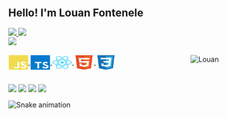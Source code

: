 ## Hello! I'm Louan Fontenele 
 <div>
  <a href="https://github.com/louanfontenele">
  <img height="168em" src="https://github-readme-stats.vercel.app/api?username=louanfontenele&show_icons=true&theme=dracula&include_all_commits=true&count_private=true"/>
  <img height="168em" src="https://github-readme-stats.vercel.app/api/top-langs/?username=louanfontenele&layout=compact&langs_count=7&theme=dracula"/><br/>
  <img height="180em" src="https://github-readme-stats.vercel.app/api/wakatime?username=louanfontenele&theme=dracula"/>
</div>
<div style="display: inline_block"><br>
  <img align="center" alt="LF-Js" height="30" width="40" src="https://raw.githubusercontent.com/devicons/devicon/master/icons/javascript/javascript-plain.svg">
  <img align="center" alt="LF-Ts" height="30" width="40" src="https://raw.githubusercontent.com/devicons/devicon/master/icons/typescript/typescript-plain.svg">
  <img align="center" alt="LF-React" height="30" width="40" src="https://raw.githubusercontent.com/devicons/devicon/master/icons/react/react-original.svg">
  <img align="center" alt="LF-HTML" height="30" width="40" src="https://raw.githubusercontent.com/devicons/devicon/master/icons/html5/html5-original.svg">
  <img align="center" alt="LF-CSS" height="30" width="40" src="https://raw.githubusercontent.com/devicons/devicon/master/icons/css3/css3-original.svg">
  <img align="right" alt="Louan" width="138" height="138" src="https://avataaars.io/?avatarStyle=Circle&topType=ShortHairShortWaved&accessoriesType=Prescription02&hairColor=BrownDark&facialHairType=Blank&clotheType=ShirtVNeck&clotheColor=Gray01&eyeType=Default&eyebrowType=DefaultNatural&mouthType=Smile&skinColor=Light">
</div>
  
  ##
 
<div> 
  <a href="https://www.facebook.com/louanfontenele/" target="_blank"><img src="https://img.shields.io/badge/Facebook-4267B2?style=for-the-badge&logo=facebook&logoColor=white" target="_blank"></a>
  <a href="https://instagram.com/louanfontenele" target="_blank"><img src="https://img.shields.io/badge/-Instagram-%23E4405F?style=for-the-badge&logo=instagram&logoColor=white" target="_blank"></a>
  <a href = "mailto:louanbastos61@gmail.com"><img src="https://img.shields.io/badge/-Gmail-%23333?style=for-the-badge&logo=gmail&logoColor=white" target="_blank"></a>
  <a href="https://www.linkedin.com/in/louanfontenele" target="_blank"><img src="https://img.shields.io/badge/-LinkedIn-%230077B5?style=for-the-badge&logo=linkedin&logoColor=white" target="_blank"></a> 
 
  ![Snake animation](https://github.com/louanfontenele/louanfontenele/blob/output/github-contribution-grid-snake.svg)
 
</div>
